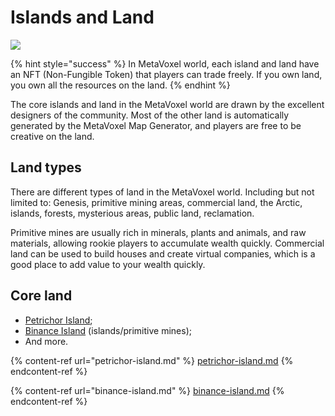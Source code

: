 # Islands and Land

![](https://img.snowcrash.finance/site/docs-snowcrash-finance/MetaVoxel-BinanceIsland.003.jpeg)

{% hint style="success" %}
In MetaVoxel world, each island and land have an NFT (Non-Fungible Token) that players can trade freely. If you own land, you own all the resources on the land.
{% endhint %}

The core islands and land in the MetaVoxel world are drawn by the excellent designers of the community. Most of the other land is automatically generated by the MetaVoxel Map Generator, and players are free to be creative on the land.

## Land types

There are different types of land in the MetaVoxel world. Including but not limited to: Genesis, primitive mining areas, commercial land, the Arctic, islands, forests, mysterious areas, public land, reclamation.

Primitive mines are usually rich in minerals, plants and animals, and raw materials, allowing rookie players to accumulate wealth quickly. Commercial land can be used to build houses and create virtual companies, which is a good place to add value to your wealth quickly.

## Core land

* [Petrichor Island](https://docs.snowcrash.finance/gameplay/islands-and-land/petrichor-island);
* [Binance Island](https://docs.snowcrash.finance/gameplay/islands-and-land/binance-island) (islands/primitive mines);
* And more.

{% content-ref url="petrichor-island.md" %}
[petrichor-island.md](petrichor-island.md)
{% endcontent-ref %}

{% content-ref url="binance-island.md" %}
[binance-island.md](binance-island.md)
{% endcontent-ref %}
